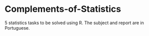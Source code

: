 # Complements-of-Statistics
5 statistics tasks to be solved using R.
The subject and report are in Portuguese.
